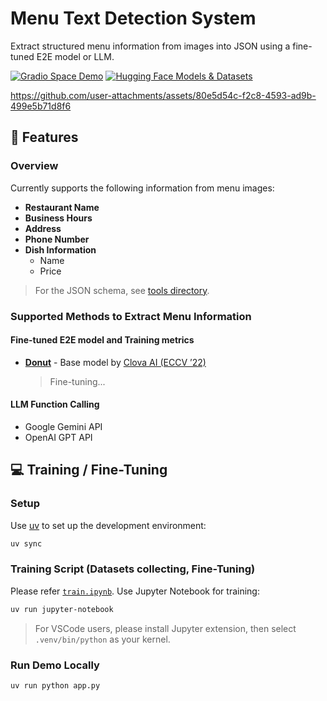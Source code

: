 # Menu Text Detection System

Extract structured menu information from images into JSON using a fine-tuned E2E model or LLM.  

[![Gradio Space Demo](https://img.shields.io/badge/GradioSpace-Demo-important?logo=huggingface)](https://huggingface.co/spaces/ryanlinjui/menu-text-detection)
[![Hugging Face Models & Datasets](https://img.shields.io/badge/HuggingFace-Models_&_Datasets-important?logo=huggingface)](https://huggingface.co/collections/ryanlinjui/menu-text-detection-670ccf527626bb004bbfb39b)

https://github.com/user-attachments/assets/80e5d54c-f2c8-4593-ad9b-499e5b71d8f6

## 🚀 Features
### Overview
Currently supports the following information from menu images:

- **Restaurant Name**  
- **Business Hours**  
- **Address**  
- **Phone Number**
- **Dish Information**
  - Name  
  - Price  

> For the JSON schema, see [tools directory](./tools).

### Supported Methods to Extract Menu Information
#### Fine-tuned E2E model and Training metrics
- [**Donut**](https://huggingface.co/ryanlinjui/donut-base-finetuned-menu) - Base model by [Clova AI (ECCV ’22)](https://github.com/clovaai/donut)
  > Fine-tuning...

#### LLM Function Calling
- Google Gemini API
- OpenAI GPT API

## 💻 Training / Fine-Tuning
### Setup
Use [uv](https://github.com/astral-sh/uv) to set up the development environment:

```bash
uv sync
```

### Training Script (Datasets collecting, Fine-Tuning)
Please refer [`train.ipynb`](./train.ipynb). Use Jupyter Notebook for training:

```bash
uv run jupyter-notebook
```

> For VSCode users, please install Jupyter extension, then select `.venv/bin/python` as your kernel.

### Run Demo Locally
```bash
uv run python app.py
```
